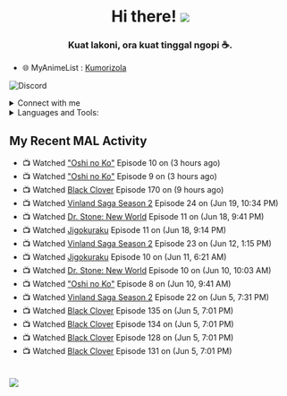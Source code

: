<h1 align="center">Hi there! <img src="https://media.giphy.com/media/hvRJCLFzcasrR4ia7z/giphy.gif" width="25px"> </h1>
<h3 align="center">Kuat lakoni, ora kuat tinggal ngopi ☕.</h3>

- 🌐 MyAnimeList : [Kumorizola](https://myanimelist.net/animelist/Kumorizola)

![Discord](https://discord.c99.nl/widget/theme-3/761213268009943051.png)
<details>
      <summary>Connect with me</summary>
    <p align="left">
        <a href="https://www.facebook.com/kumori.hartley.1" target="blank"><img align="center"
                src="https://raw.githubusercontent.com/rahuldkjain/github-profile-readme-generator/master/src/images/icons/Social/facebook.svg"
                alt="kumori hartley" height="30" width="40" /></a>
        <a href="https://www.instagram.com/kumorizola/" target="blank"><img align="center"
                src="https://raw.githubusercontent.com/rahuldkjain/github-profile-readme-generator/master/src/images/icons/Social/instagram.svg"
                alt="kumorizola" height="30" width="40" /></a>
        <a href="https://discord.com" target="blank"><img align="center"
                src="https://raw.githubusercontent.com/rahuldkjain/github-profile-readme-generator/master/src/images/icons/Social/discord.svg"
                alt="Kumori#5882" height="30" width="40" /></a>
    </p>
</details>

<details>
    <summary align="left">Languages and Tools:</summary>
<p align="left">
      <a href="https://www.w3schools.com/css/" target="_blank">
        <img src="https://raw.githubusercontent.com/devicons/devicon/master/icons/css3/css3-original-wordmark.svg"
            alt="css3" width="40" height="40" /> </a> <a href="https://www.w3.org/html/" target="_blank"> <img
            src="https://raw.githubusercontent.com/devicons/devicon/master/icons/html5/html5-original-wordmark.svg"
            alt="html5" width="40" height="40" /> </a> <a href="https://www.java.com" target="_blank"> <img
            src="https://raw.githubusercontent.com/devicons/devicon/master/icons/java/java-original.svg" alt="java"
            width="40" height="40" /> </a> <a href="https://developer.mozilla.org/en-US/docs/Web/JavaScript"
            target="_blank"> <img
            src="https://raw.githubusercontent.com/devicons/devicon/master/icons/javascript/javascript-original.svg"
            alt="javascript" width="40" height="40" /> </a> <a href="https://nodejs.org" target="_blank"> <img
            src="https://raw.githubusercontent.com/devicons/devicon/master/icons/nodejs/nodejs-original-wordmark.svg"
            alt="nodejs" width="40" height="40" /> </a> <a href="https://www.python.org" target="_blank"> <img
            src="https://raw.githubusercontent.com/devicons/devicon/master/icons/python/python-original.svg"
            alt="python" width="40" height="40" /> </a> <a href="https://www.typescriptlang.org/" target="_blank"> <img
            src="https://raw.githubusercontent.com/devicons/devicon/master/icons/typescript/typescript-original.svg" 
            alt="typescript" width="40" height="40" /> </a> <a href="https://www.photoshop.com/en" target="_blank"> <img
            src="https://upload.wikimedia.org/wikipedia/commons/a/af/Adobe_Photoshop_CC_icon.svg" alt="photoshop" width="40" height="40"/> </a>
            <a href="https://www.adobe.com/products/premiere.html" target="_blank"> <img
            src="https://upload.wikimedia.org/wikipedia/commons/4/40/Adobe_Premiere_Pro_CC_icon.svg" alt="Premiere pro" width="40" height="40"/> </a>
            <a href="https://www.adobe.com/in/products/illustrator.html" target="_blank"> <img 
            src="https://upload.wikimedia.org/wikipedia/commons/f/fb/Adobe_Illustrator_CC_icon.svg" alt="illustrator" width="40" height="40"/> </a>
      
 </details>
 
 <h2> My Recent MAL Activity</h2>
<!-- MAL_ACTIVITY:start -->

- 📺 Watched ["Oshi no Ko"](https://MyAnimeList.net/anime.php?id=52034) Episode 10 on (3 hours ago)
- 📺 Watched ["Oshi no Ko"](https://MyAnimeList.net/anime.php?id=52034) Episode 9 on (3 hours ago)
- 📺 Watched [Black Clover](https://MyAnimeList.net/anime.php?id=34572) Episode 170 on (9 hours ago)
- 📺 Watched [Vinland Saga Season 2](https://MyAnimeList.net/anime.php?id=49387) Episode 24 on (Jun 19, 10:34 PM)
- 📺 Watched [Dr. Stone: New World](https://MyAnimeList.net/anime.php?id=48549) Episode 11 on (Jun 18, 9:41 PM)
- 📺 Watched [Jigokuraku](https://MyAnimeList.net/anime.php?id=46569) Episode 11 on (Jun 18, 9:14 PM)
- 📺 Watched [Vinland Saga Season 2](https://MyAnimeList.net/anime.php?id=49387) Episode 23 on (Jun 12, 1:15 PM)
- 📺 Watched [Jigokuraku](https://MyAnimeList.net/anime.php?id=46569) Episode 10 on (Jun 11, 6:21 AM)
- 📺 Watched [Dr. Stone: New World](https://MyAnimeList.net/anime.php?id=48549) Episode 10 on (Jun 10, 10:03 AM)
- 📺 Watched ["Oshi no Ko"](https://MyAnimeList.net/anime.php?id=52034) Episode 8 on (Jun 10, 9:41 AM)
- 📺 Watched [Vinland Saga Season 2](https://MyAnimeList.net/anime.php?id=49387) Episode 22 on (Jun 5, 7:31 PM)
- 📺 Watched [Black Clover](https://MyAnimeList.net/anime.php?id=34572) Episode 135 on (Jun 5, 7:01 PM)
- 📺 Watched [Black Clover](https://MyAnimeList.net/anime.php?id=34572) Episode 134 on (Jun 5, 7:01 PM)
- 📺 Watched [Black Clover](https://MyAnimeList.net/anime.php?id=34572) Episode 128 on (Jun 5, 7:01 PM)
- 📺 Watched [Black Clover](https://MyAnimeList.net/anime.php?id=34572) Episode 131 on (Jun 5, 7:01 PM)

<!-- MAL_ACTIVITY:end -->

  
<h2 align="left"> <img src="https://media.discordapp.net/attachments/918405470073520168/919220018355523584/ezgif.com-gif-maker_1.gif">
